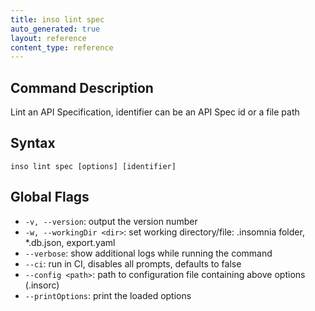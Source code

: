 ```yaml
---
title: inso lint spec
auto_generated: true
layout: reference
content_type: reference
---
```


## Command Description

Lint an API Specification, identifier can be an API Spec id or a file path

## Syntax

`inso lint spec [options] [identifier]`

## Global Flags

* `-v, --version`: output the version number
* `-w, --workingDir <dir>`: set working directory/file: .insomnia folder, *.db.json, export.yaml
* `--verbose`: show additional logs while running the command
* `--ci`: run in CI, disables all prompts, defaults to false
* `--config <path>`: path to configuration file containing above options (.insorc)
* `--printOptions`: print the loaded options
